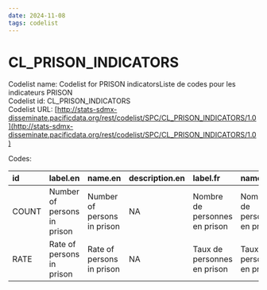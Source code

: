 ```yaml
---
date: 2024-11-08
tags: codelist
---
```


# CL_PRISON_INDICATORS

Codelist name: Codelist for PRISON indicatorsListe de codes pour les indicateurs PRISON  
Codelist id: CL_PRISON_INDICATORS  
Codelist URL: [http://stats-sdmx-disseminate.pacificdata.org/rest/codelist/SPC/CL_PRISON_INDICATORS/1.0](http://stats-sdmx-disseminate.pacificdata.org/rest/codelist/SPC/CL_PRISON_INDICATORS/1.0)  

Codes:  

|id    |label.en                    |name.en                     |description.en |label.fr                      |name.fr                       |description.fr |
|:-----|:---------------------------|:---------------------------|:--------------|:-----------------------------|:-----------------------------|:--------------|
|COUNT |Number of persons in prison |Number of persons in prison |NA             |Nombre de personnes en prison |Nombre de personnes en prison |NA             |
|RATE  |Rate of persons in prison   |Rate of persons in prison   |NA             |Taux de personnes en prison   |Taux de personnes en prison   |NA             |
